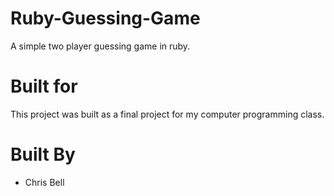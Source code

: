 # Ruby-Guessing-Game
A simple two player guessing game in ruby.

# Built for
This project was built as a final project for my computer programming class.

# Built By
* Chris Bell
